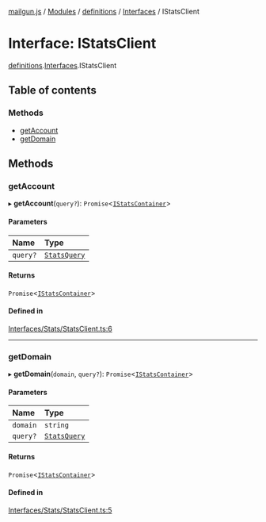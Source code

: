 [mailgun.js](../README.md) / [Modules](../modules.md) / [definitions](../modules/definitions.md) / [Interfaces](../modules/definitions.Interfaces.md) / IStatsClient

# Interface: IStatsClient

[definitions](../modules/definitions.md).[Interfaces](../modules/definitions.Interfaces.md).IStatsClient

## Table of contents

### Methods

- [getAccount](definitions.Interfaces.IStatsClient.md#getaccount)
- [getDomain](definitions.Interfaces.IStatsClient.md#getdomain)

## Methods

### getAccount

▸ **getAccount**(`query?`): `Promise`\<[`IStatsContainer`](definitions.Interfaces.IStatsContainer.md)\>

#### Parameters

| Name | Type |
| :------ | :------ |
| `query?` | [`StatsQuery`](../modules/definitions.md#statsquery) |

#### Returns

`Promise`\<[`IStatsContainer`](definitions.Interfaces.IStatsContainer.md)\>

#### Defined in

[Interfaces/Stats/StatsClient.ts:6](https://github.com/mailgun/mailgun.js/blob/703cf80/lib/Interfaces/Stats/StatsClient.ts#L6)

___

### getDomain

▸ **getDomain**(`domain`, `query?`): `Promise`\<[`IStatsContainer`](definitions.Interfaces.IStatsContainer.md)\>

#### Parameters

| Name | Type |
| :------ | :------ |
| `domain` | `string` |
| `query?` | [`StatsQuery`](../modules/definitions.md#statsquery) |

#### Returns

`Promise`\<[`IStatsContainer`](definitions.Interfaces.IStatsContainer.md)\>

#### Defined in

[Interfaces/Stats/StatsClient.ts:5](https://github.com/mailgun/mailgun.js/blob/703cf80/lib/Interfaces/Stats/StatsClient.ts#L5)
